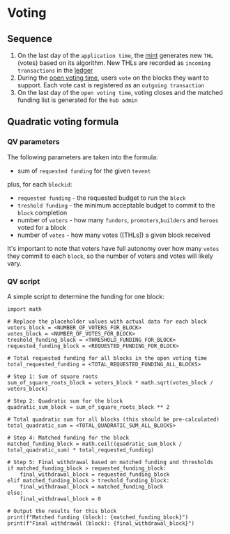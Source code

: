 # Voting

## Sequence

1. On the last day of the `application time`, the [mint](docs/mint.md) generates new `THL` (votes) based on its algorithm. New THLs are recorded as `incoming transactions` in the [ledger](docs/ledger.md)
2. During the [open voting time](docs/funding_events.md), users `vote` on the blocks they want to support. Each vote cast is registered as an `outgoing transaction`
8. On the last day of the `open voting time`, voting closes and the matched funding list is generated for the `hub admin`

## Quadratic voting formula

### QV parameters

The following parameters are taken into the formula:

+ sum of `requested funding` for the given `tevent`

plus, for each `blockid`:

+ `requested funding` - the requested budget to run the `block`
+ `treshold funding` - the minimum acceptable budget to commit to the `block` completion
+ number of `voters` - how many `funders`, `promoters`,`builders` and `heroes` voted for a block
+ number of `votes` - how many votes ([THLs]) a given block received

It's important to note that voters have full autonomy over how many `votes` they commit to each `block`, so the number of voters and votes will likely vary.

### QV script

A simple script to determine the funding for one block:

```
import math

# Replace the placeholder values with actual data for each block
voters_block = <NUMBER_OF_VOTERS_FOR_BLOCK>
votes_block = <NUMBER_OF_VOTES_FOR_BLOCK>
treshold_funding_block = <THRESHOLD_FUNDING_FOR_BLOCK>
requested_funding_block = <REQUESTED_FUNDING_FOR_BLOCK>

# Total requested funding for all blocks in the open voting time
total_requested_funding = <TOTAL_REQUESTED_FUNDING_ALL_BLOCKS>

# Step 1: Sum of square roots
sum_of_square_roots_block = voters_block * math.sqrt(votes_block / voters_block)

# Step 2: Quadratic sum for the block
quadratic_sum_block = sum_of_square_roots_block ** 2

# Total quadratic sum for all blocks (this should be pre-calculated)
total_quadratic_sum = <TOTAL_QUADRATIC_SUM_ALL_BLOCKS>

# Step 4: Matched funding for the block
matched_funding_block = math.ceil((quadratic_sum_block / total_quadratic_sum) * total_requested_funding)

# Step 5: Final withdrawal based on matched funding and thresholds
if matched_funding_block > requested_funding_block:
    final_withdrawal_block = requested_funding_block
elif matched_funding_block > treshold_funding_block:
    final_withdrawal_block = matched_funding_block
else:
    final_withdrawal_block = 0

# Output the results for this block
print(f"Matched funding (block): {matched_funding_block}")
print(f"Final withdrawal (block): {final_withdrawal_block}")

```